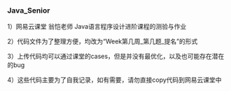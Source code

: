### Java_Senior

 1）网易云课堂 翁恺老师 Java语言程序设计进阶课程的测验与作业
 
 2）代码文件为了整理方便，均改为“Week第几周_第几题_提名”的形式
 
 3）上传代码均可以通过课堂的cases，但是并没有最优化，以及也可能存在潜在的bug
 
 4）这些代码主要为了自我记录，如有需要，请勿直接copy代码到网易云课堂中
